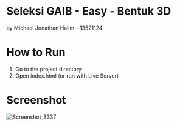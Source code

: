 # Seleksi GAIB - Easy - Bentuk 3D
by Michael Jonathan Halim - 13521124

# How to Run
1. Go to the project directory
2. Open index.html (or run with Live Server)

# Screenshot
![Screenshot_3337](https://github.com/maikeljh/GAIB-Easy-Bentuk-3D/assets/87570374/2f96575a-6623-4424-a56d-326fd903b219)
